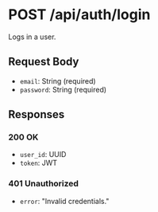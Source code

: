 # POST /api/auth/login

Logs in a user.

## Request Body

- `email`: String (required)
- `password`: String (required)

## Responses

### 200 OK
- `user_id`: UUID
- `token`: JWT

### 401 Unauthorized
- `error`: "Invalid credentials."

